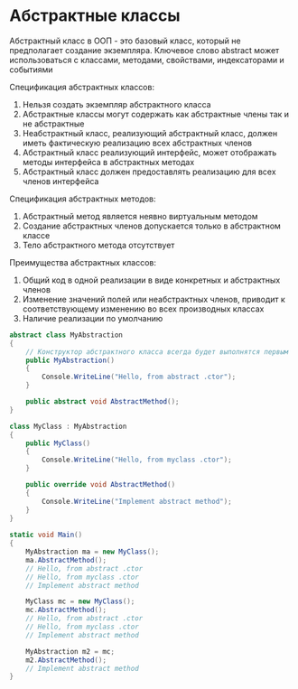 # Абстрактные классы

Абстрактный класс в ООП - это базовый класс, который не предполагает создание экземпляра.
Ключевое слово abstract может использоваться с классами, методами, свойствами, индексаторами и событиями

Спецификация абстрактных классов:

1. Нельзя создать экземпляр абстрактного класса
2. Абстрактные классы могут содержать как абстрактные члены так и не абстрактные
3. Неабстрактный класс, реализующий абстрактный класс, должен иметь фактическую реализацию всех абстрактных членов
4. Абстрактный класс реализующий интерфейс, может отображать методы интерфейса в абстрактных методах
5. Абстрактный класс должен предоставлять реализацию для всех членов интерфейса

Спецификация абстрактных методов:

1. Абстрактный метод является неявно виртуальным методом
2. Создание абстрактных членов допускается только в абстрактном классе
3. Тело абстрактного метода отсутствует

Преимущества абстрактных классов:

1. Общий код в одной реализации в виде конкретных и абстрактных членов
2. Изменение значений полей или неабстрактных членов, приводит к соответствующему изменению во всех производных классах
3. Наличие реализации по умолчанию

```c#
abstract class MyAbstraction
{
    // Конструктор абстрактного класса всегда будет выполнятся первым
    public MyAbstraction()
    {
        Console.WriteLine("Hello, from abstract .ctor");
    }

    public abstract void AbstractMethod();
}

class MyClass : MyAbstraction
{
    public MyClass()
    {
        Console.WriteLine("Hello, from myclass .ctor");
    }

    public override void AbstractMethod()
    {
        Console.WriteLine("Implement abstract method");
    }
}
 
static void Main()
{
    MyAbstraction ma = new MyClass();
    ma.AbstractMethod();
    // Hello, from abstract .ctor
    // Hello, from myclass .ctor
    // Implement abstract method  

    MyClass mc = new MyClass();
    mc.AbstractMethod();
    // Hello, from abstract .ctor
    // Hello, from myclass .ctor
    // Implement abstract method 

    MyAbstraction m2 = mc;
    m2.AbstractMethod();
    // Implement abstract method
}
```
